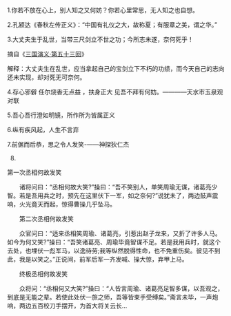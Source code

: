 1.你若不放在心上，别人知之又何妨？你若心里常思，无人知之也自想。

2.孔颍达《春秋左传正义》：“中国有礼仪之大，故称夏；有服章之美，谓之华。”

3.大丈夫生于乱世，当带三尺剑立不世之功；今所志未遂，奈何死乎！

摘自《[三国演义·第五十三回](https://so.gushiwen.cn/guwen/bookv_46653FD803893E4F1FF792DBE7B864E4.aspx)》

解释：大丈夫生在乱世，应当拿起自己的宝剑立下不朽的功绩，而今天自己的志向还未实现，却对死无可奈何。

4.存心邪僻 任尔烧香无点益 ，扶身正大 见吾不拜有何妨。————天水市玉泉观对联

5.吾心吾行澄如明镜，所作所为皆属正义

6.纵有疾风起，人生不言弃

7.前倨而后恭，思之令人发笑-——神探狄仁杰

8.

第一次丞相何故发笑

　　诸将问曰：“丞相何故大笑?”操曰：“吾不笑别人，单笑周瑜无谋，诸葛亮少智。若是吾用兵之时，预先在这里伏下一军，如之奈何?”说犹未了，两边鼓声震响，火光竟天而起，惊得曹操几乎坠马。

　　第二次丞相何故发笑

　　众官问曰：“适来丞相笑周瑜、诸葛亮，引惹出赵子龙来，又折了许多人马。如今为何又笑?”操曰：“吾笑诸葛亮、周瑜毕竟智谋不足。若是我用兵时，就这个去处，也埋伏一彪军马，以逸待劳;我等纵然脱得性命，也不免重伤矣。彼见不到此，我是以笑之。”正说间，前军后军一齐发喊、操大惊，弃甲上马。

　　终极丞相何故发笑

　　众将问：“丞相何又大笑?”操曰：“人皆言周瑜、诸葛亮足智多谋，以吾观之，到底是无能之辈。若使此处伏一旅之师，吾等皆束手受缚矣。”斋言未毕，一声炮响，两边五百校刀手摆开，为首大将关云长...
